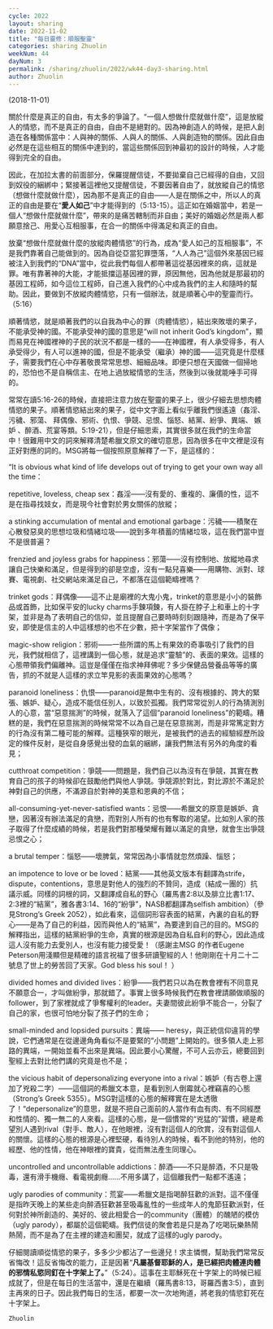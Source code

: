 ```yaml
---
cycle: 2022
layout: sharing
date: 2022-11-02
title: "每日靈修：順服聖靈"
categories: sharing Zhuolin
weekNum: 44
dayNum: 3
permalink: /sharing/zhuolin/2022/wk44-day3-sharing.html
author: Zhuolin
---
```

(2018-11-01)

關於什麼是真正的自由，有太多的爭論了。“一個人想做什麼就做什麼”，這是放縱人的情慾，而不是真正的自由，自由不是絕對的。因為神創造人的時候，是把人創造在各種關係當中：人與神的關係、人與人的關係、人與創造物的關係。因此自由必然是在這些相互的關係中達到的，當這些關係回到神最初的設計的時候，人才能得到完全的自由。

因此，在加拉太書的前面部分，保羅提醒信徒，不要拋棄自己已經得的自由，又回到奴役的綑綁中；緊接著這裡他又提醒信徒，不要因著自由了，就放縱自己的情慾（想做什麼就做什麼），因為那不是真正的自由——人是在關係之中，所以人的真正的自由是要在“**愛人如己**”中才能得到的（5:13-15）。這正如在婚姻當中，若是一個人“想做什麼就做什麼”，帶來的是痛苦轄制而非自由；美好的婚姻必然是兩人都願意捨己、用愛心互相服事，在合一的關係中得滿足和真正的自由。

放棄“想做什麼就做什麼的放縱肉體情慾”的行為，成為“愛人如己的互相服事”，不是我們靠著自己能做到的。因為自從亞當犯罪墮落，“人人為己”這個外來基因已經被注入到我們的“DNA”當中，從此我們每個人都帶著這從基因裡來的病，這就是罪。唯有靠著神的大能，才能抵擋這基因裡的罪，原因無他，因為他就是那最初的基因工程師，如今這位工程師，自己進入我們的心中成為我們的主人和隨時的幫助。因此，要做到不放縱肉體情慾，只有一個辦法，就是順著心中的聖靈而行。（5:16）

順著情慾，就是順著我們的以自我為中心的罪（肉體情慾），結出來敗壞的果子，不能承受神的國。不能承受神的國的意思是“will not inherit God’s kingdom”，顯而易見在神國裡神的子民的狀況不都是一樣的——在神國裡，有人承受得多，有人承受得少，有人可以進神的國，但是不能承受（繼承）神的國——這究竟是什麼樣子，需要我們在心中存著敬畏常常思想、細細品味。即便只想在天國做一個掃地的，恐怕也不是自稱信主、在地上過放縱情慾的生活，然後到以後就能唾手可得的。

常常在讀5:16-26的時候，直接把注意力放在聖靈的果子上，很少仔細去思想肉體情慾的果子。順著情慾結出來的果子，從中文字面上看似乎離我們很遙遠（姦淫、污穢、邪蕩、 拜偶像、邪術、仇恨、爭競、忌恨、惱怒、結黨、紛爭、異端、 嫉妒 、醉酒、荒宴等類。5:19-21），但是仔細思索，其實很多就在我們的生命當中！很難用中文的詞來解釋清楚希臘文原文的確切意思，因為很多在中文裡是沒有正好對應的詞的。MSG將每一個按照原意解釋了一下，是這樣的：

“It is obvious what kind of life develops out of trying to get your own way all the time：

repetitive, loveless, cheap sex：姦淫——沒有愛的、重複的、廉價的性，這不是在指尋找妓女，而是現今社會對於男女關係的放縱；

a stinking accumulation of mental and emotional garbage：污穢——積聚在心散發惡臭的思想垃圾和情緒垃圾——說到多年積蓄的情緒垃圾，這在我們當中豈不是很普遍？

frenzied and joyless grabs for happiness：邪蕩——沒有控制地、放縱地尋求讓自己快樂和滿足，但是得到的卻是空虛，沒有一點兒喜樂——用購物、派對、球賽、電視劇、社交網站來滿足自己，不都落在這個範疇裡嗎？

trinket gods：拜偶像——這不止是廟裡的大鬼小鬼，trinket的意思是小小的裝飾品或首飾，比如保平安的lucky charms手鍊項鍊，有人掛在脖子上和車上的十字架，並非是為了表明自己的信仰，並且提醒自己要時時刻刻跟隨神，而是為了保平安，即使是信主的人中這樣想的也不在少數，把十字架當作了偶像；

magic-show religion：邪術——一些所謂的馬上有果效的奇事吸引了我們的目光，我們就相信了，這裡講到一個心態，就是追求“靈驗”的、表面的果效。這樣的心態帶領我們偏離神。這豈是僅僅在指求神拜佛呢？多少保健品營養品等等的廣告，抓的不就是人這樣的求立竿見影的表面果效的心態嗎？

paranoid loneliness：仇恨——paranoid是無中生有的、沒有根據的、誇大的緊張、嫉妒、疑心，造成不能信任別人，以致於孤獨。我們常常從別人的行為猜測別人的心意，當“惡意揣測”的時候，就落入了這個“paranoid loneliness”的範疇。糟糕的是，我們在惡意揣測的時候常常不以為自己是在惡意揣測，而是非常篤定對方的行為沒有第二種可能的解釋。這種狹窄的眼光，是被我們的過去的經驗經歷所設定的條件反射，是從自身感覺出發的血氣的綑綁，讓我們無法有另外的角度的看見；

cutthroat competition：爭競——問題是，我們自己以為沒有在爭競，其實在教育自己的孩子的時候卻在鼓勵他們與他人爭競。爭競源於對比，對比源於不滿足於神對自己的供應，不滿源自於對神的美意和恩典的不信；

all-consuming-yet-never-satisfied wants：忌恨——希臘文的原意是嫉妒、貪戀，因著沒有辦法滿足的貪戀，而對別人所有的也有奪取的渴望。比如別人家的孩子取得了什麼成績的時候，若是我們對那種榮耀有難以滿足的貪戀，就會生出爭競忌恨之心；

a brutal temper：惱怒——壞脾氣，常常因為小事情就忽然煩躁、惱怒；

an impotence to love or be loved：結黨——其他英文版本有翻譯為strife，dispute，contentions，意思是對他人的強烈的不贊同，造成（結成一團的）抗議示威。同樣的詞根的詞，又翻譯成自私的野心（羅馬書2:8以及腓立比書1:17、2:3裡的“結黨”，雅各書3:14、16的“紛爭”，NASB都翻譯為selfish ambition）（參見Strong’s Greek 2052），如此看來，這個詞形容表面的結黨，內裏的自私的野心——是為了自己的利益，因而與他人的“結黨”，為要達到自己的目的。MSG的解釋指出，這樣的結黨紛爭的生命，真實的根源是因為自私自利的野心，因此造成這人沒有能力去愛別人，也沒有能力接受愛！（感謝主MSG 的作者Eugene Peterson用淺顯但是精確的語言祝福了很多研讀聖經的人！他剛剛在十月二十二號息了世上的勞苦回了天家。God bless his soul！ ）

divided homes and divided lives：紛爭——我們若只以為在教會裡有不同意見不願意合一，才叫做紛爭，那就錯了。事實上很多時候我們在教會裡請願做順服的follower，到了家裡就成了爭奪權利的leader。夫妻間彼此紛爭不能合一，分裂了自己的家，也很可怕地分裂了孩子們的生命；

small-minded and lopsided pursuits：異端—— heresy，與正統信仰違背的學說，它們通常是在從邊邊角角看似不是要緊的“小問題”上開始的。很多領人走上邪路的異端，一開始並看不出來是異端。因此要小心驚醒，不可人云亦云，總要回到聖經上去對比他們講的究竟是也不是；

the vicious habit of depersonalizing everyone into a rival：嫉妒（有古卷上還加了兇殺二字）——這個詞的希臘文本意，是看到別人倒霉就心裡竊喜的心態（Strong’s Greek 5355）。MSG對這樣的心態的解釋實在是太透徹了！“depersonalize”的意思，就是不把自己面前的人當作有血有肉、有不同經歷和性情的、獨一無二的人來看。這樣的心態，是一個慣常的“兇猛的”習慣，總是希望別人遇到rival（對手、敵人），在他眼裡，沒有對這個人的欣賞，沒有對這個人的關懷。這樣的心態的根源是心裡堅硬，看待別人的時候，看不到他的特別，他的經歷、他的性情，他在神眼裡的寶貴，從而無法產生同理心。

uncontrolled and uncontrollable addictions：醉酒——不只是醉酒，不只是吸毒，還有滑手機癮、看電視劇癮……不用多講了，這個離我們一點都不遙遠；

ugly parodies of community：荒宴——希臘文是指喝醉狂歡的派對。這不僅僅是指昨天晚上的某些走向醉酒狂歡甚至吸毒亂性的一些成年人的鬼節狂歡派對，任何對於神所創造的、美好的、彼此相愛合一的community（團體）的醜陋的模仿（ugly parody），都屬於這個範疇。我們信徒的聚會若是只是為了吃喝玩樂熱鬧熱鬧，而不是為了在主裡的建造和團契，就成了這樣的ugly parody。

仔細閱讀順從情慾的果子，多多少少都沾了一些邊兒！求主憐憫，幫助我們常常反省悔改！這反省悔改的能力，正是因著“**凡屬基督耶穌的人，是已經把肉體連肉體的邪情私慾同釘在十字架上了。**”（5:24）。這事在主耶穌死在十字架上的時候已經成就了，但是在每日的生活當中，還是在繼續（羅馬書8:13，哥羅西書3:5），直到主再來的日子。因此我們每日的生活，都要一次一次地殉道，將老我的情慾釘死在十字架上。

`Zhuolin`
